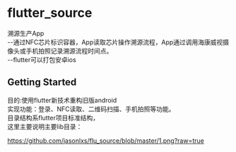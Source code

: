 # flutter_source

溯源生产App  
 --通过NFC芯片标识容器，App读取芯片操作溯源流程，App通过调用海康威视摄像头或手机拍照记录溯源流程时间点。  
 --flutter可以打包安卓ios  

## Getting Started

目的:使用flutter新技术重构旧版android  
实现功能：登录、NFC读取、二维码扫描、手机拍照等功能。  
目录结构系flutter项目标准结构，  
这里主要说明主要lib目录：  

https://github.com/jasonlxs/flu_source/blob/master/1.png?raw=true




